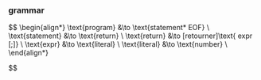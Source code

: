 ### grammar

$$
\begin{align*}
\text{program} &\to \text{statement* EOF} \\
\text{statement} &\to \text{return} \\
\text{return} &\to [retourner]\text{ expr [;]} \\
\text{expr} &\to \text{literal} \\
\text{literal} &\to \text{number} \\
\end{align*}


$$
